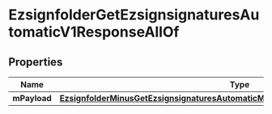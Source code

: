 
# EzsignfolderGetEzsignsignaturesAutomaticV1ResponseAllOf

## Properties
Name | Type | Description | Notes
------------ | ------------- | ------------- | -------------
**mPayload** | [**EzsignfolderMinusGetEzsignsignaturesAutomaticMinusV1MinusResponseMinusMPayload**](EzsignfolderMinusGetEzsignsignaturesAutomaticMinusV1MinusResponseMinusMPayload.md) |  | 



